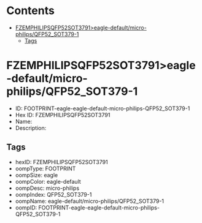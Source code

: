 



Contents
========

* [FZEMPHILIPSQFP52SOT3791>eagle-default/micro-philips/QFP52_SOT379-1](#fzemphilipsqfp52sot3791eagle-defaultmicro-philipsqfp52_sot379-1)
	* [Tags](#tags)

# FZEMPHILIPSQFP52SOT3791>eagle-default/micro-philips/QFP52_SOT379-1

- ID: FOOTPRINT-eagle-eagle-default-micro-philips-QFP52_SOT379-1
- Hex ID: FZEMPHILIPSQFP52SOT3791
- Name: 
- Description: 

## Tags

- hexID: FZEMPHILIPSQFP52SOT3791
- oompType: FOOTPRINT
- oompSize: eagle
- oompColor: eagle-default
- oompDesc: micro-philips
- oompIndex: QFP52_SOT379-1
- oompName: eagle-default/micro-philips/QFP52_SOT379-1
- oompID: FOOTPRINT-eagle-eagle-default-micro-philips-QFP52_SOT379-1
